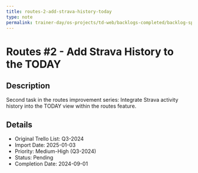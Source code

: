 ```yaml
---
title: routes-2-add-strava-history-today
type: note
permalink: trainer-day/os-projects/td-web/backlogs-completed/backlog-specs/routes-2-add-strava-history-today
---
```


# Routes #2 - Add Strava History to the TODAY

## Description
Second task in the routes improvement series: Integrate Strava activity history into the TODAY view within the routes feature.

## Details
- Original Trello List: Q3-2024
- Import Date: 2025-01-03
- Priority: Medium-High (Q3-2024)
- Status: Pending
- Completion Date: 2024-09-01